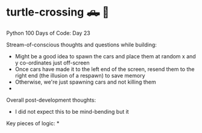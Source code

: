 # turtle-crossing :pickup_truck:	🐢
Python 100 Days of Code: Day 23

Stream-of-conscious thoughts and questions while building: 
* Might be a good idea to spawn the cars and place them at random x and y co-ordinates just off-screen
* Once cars have made it to the left end of the screen, resend them to the right end (the illusion of a respawn) to save memory
* Otherwise, we're just spawning cars and not killing them
*  

Overall post-development thoughts: 
* I did not expect this to be mind-bending but it 


Key pieces of logic: 
* 
